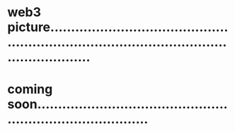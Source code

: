 # web3 picture....................................................................................................................
# coming soon................................................................................
